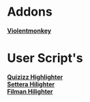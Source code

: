 # Addons

**[Violentmonkey](https://addons.mozilla.org/pl/android/addon/violentmonkey/)**

# User Script's

**[Quizizz Highlighter](https://github.com/olo66789/user-sripts/raw/refs/heads/main/quizziz.user.js)**<br>
**[Settera Hilighter](https://github.com/olo66789/user-sripts/raw/refs/heads/main/settera.user.js)**<br>
**[Filman Hilighter](https://github.com/olo66789/user-sripts/raw/refs/heads/main/filman.user.js)**
